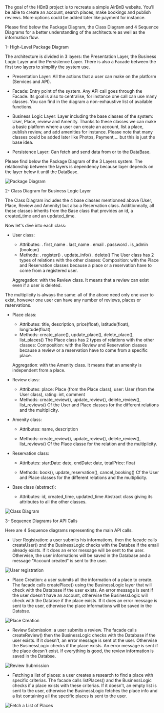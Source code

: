 The goal of the HBnB project is to recreate a simple AirBnB website.
You'll be able to create an account, search places, make bookings and publish reviews. More options could be added later like payment for instance.

Please find below the Package Diagram, the Class Diagram and 4 Sequence Diagrams for a better understanding of the architecture as well as the information flow.


1- High-Level Package Diagram

The architecture is divided in 3 layers: the Presentation Layer, the Business Logic Layer and the Persistence Layer. There is also a Facade between the first two layers to simplify the system use.

- Presentation Layer: All the actions that a user can make on the platform (Services and API).

- Facade: Entry point of the system. Any API call goes through the Facade. Its goal is also to centralise, for instance one call can use many classes.
You can find in the diagram a non-exhaustive list of available functions.

- Business Logic Layer: Layer including the base classes of the system: User, Place, review and Amenity. Thanks to these classes we can make a basic platform where a user can create an account, list a place, publish review, and add amenities for instance.
Please note that many classes could be added later like Photos, Payment,... but this is just the base idea.

- Persistence Layer: Can fetch and send data from or to the DataBase.

Please find below the Package Diagram of the 3 Layers system. The relationship between the layers is dependency because layer depends on the layer below it until the DataBase.

![Package Diagram](Hbnb_Package_Diagram.png)



2- Class Diagram for Business Logic Layer

The Class Diagram includes the 4 base classes mentionned above (User, Place, Review and Amenity) but also a Reservation class. Additionnally, all these classes inherits from the Base class that provides an id, a created_time and an updated_time.

Now let's dive into each class:

- User class:
	* Attributes: . first_name
				. last_name
				. email
				. password
				. is_admin (boolean)
	* Methods:
				. register()
				. update_info()
				. delete()
The User class has 2 types of relations with the other classes:
	Composition: with the Place and Reservation classes because a place or a reservation have to come from a registered user.

	Aggregation: with the Review class. It means that a review can exist even if a user is deleted. 

The multiplicity is always the same: all of the above need only one user to exist, however one user can have any number of reviews, places or reservations.

- Place class:
	* Attributes: title, description, price(float), latitude(float), longitude(float)
	* Methods: create_place(), update_place(), delete_place(), list_places()
The Place class has 2 types of relations with the other classes:
	Composition: with the Review and Reservation classes because a review or a reservation have to come from a specific place.

	Aggregation: with the Amenity class. It means that an amenity is independent from a place.

- Review class:
	* Attributes: place: Place (from the Place class), user: User (from the User class), rating: int, comment
	* Methods: create_review(), update_review(), delete_review(), list_reviews()
Cf the User and Place classes for the different relations and the multiplicity.

- Amenity class:
	* Attributes: name, description

	* Methods: create_review(), update_review(), delete_review(), list_reviews()
Cf the Place classe for the relation and the multiplicity.

- Reservation class:
	* Attributes: startDate: date, endDate: date, totalPrice: float

	* Methods: book(), update_reservation(), cancel_booking()
Cf the User and Place classes for the different relations and the multiplicity.

- Base class (abstract):
	* Attributes: id, created_time, updated_time
Abstract class giving its attributes to all the other classes.

![Class Diagram](HBNB_Class_Diagram.png)



3- Sequence Diagrams for API Calls

Here are 4 Sequence diagrams representing the main API calls.

- User Registration: a user submits his informations, then the facade calls createUser() znd the BusinessLogic checks with the Databse if the email already exists. If it does an error message will be sent to the user. Otherwise, the user informations will be saved in the Database and a message "Account created" is sent to the user.

![User registration](Hbnb_Sequence_Diagram_User_Creation.png)

- Place Creation: a user submits all the information of a place to create. The facade calls createPlace() using the BusinessLogic layer that will check with the Database if the user exists. An error message is sent if the user doesn't have an account, otherwise the BusinessLogic will check with the Databse if the place exists. If it does an error message is sent to the user, otherwise the place informations will be saved in the Databse.

![Place Creation](HbnbSequence_Diagram_Place_creation.png)

- Review Submission: a user submits a review. The facade calls createReview() then the BusinessLogic checks with the Database if the user exists. If it doesn't, an error message is sent ot the user. Otherwise the BusinessLogic checks if the place exists. An error message is sent if the place doesn't exist. If everything is good, the review information is saved in the Databse.

![Review Submission](Hbnb_Sequence_Diagram_Review.png)

- Fetching a list of places: a user creates a research to find a place with specific criterias. The facade calls listPlaces() and the BusinessLogic checks if a place exists with these criterias. If it doesn't, an empty list is sent to the user, otherwise the BusinessLogic fetches the place info and a list containing all the specific places is sent to the user.

![Fetch a List of Places](Hbnb_Sequence_Diagram_List_Places.png)
